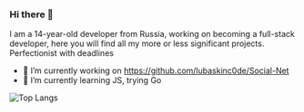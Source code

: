 ### Hi there 👋

I am a 14-year-old developer from Russia, working on becoming a full-stack developer, here you will find all my more or less significant projects.
Perfectionist with deadlines

- 🔭 I’m currently working on https://github.com/lubaskinc0de/Social-Net
- 🌱 I’m currently learning JS, trying Go

![Top Langs](https://github-readme-stats.vercel.app/api/top-langs/?username=lubaskinc0de&hide=javascript,css,scss,html&theme=tokyonight)
